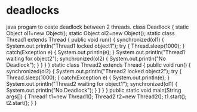 # deadlocks
java progam to ceate deadlock between 2 threads.
class Deadlock
{
static Object ol1=new Object();
static Object ol2=new Object();
static class Thread1 extends Thread
{
public void run()
{
synchronized(ol1)
{
System.out.println("Thread1 locked object1");
try
{
Thread.sleep(1000);
}
catch(Exception e)
{
System.out.println(e);
}
System.out.println("Thread1 waiting for object2");
synchronized(ol2)
{
System.out.println("No Deadlock");
}
}
}
}
static class Thread2 extends Thread
{
public void run()
{
synchronized(ol2)
{
System.out.println("Thread2 locked object2");
try
{
Thread.sleep(1000);
}
catch(Exception e)
{
System.out.println(e);
}
System.out.println("Thread2 waiting for object1");
synchronized(ol1)
{
System.out.println("No Deadlock");
}
}
}
}
public static void main(String args[])
{
Thread1 t1=new Thread1();
Thread2 t2=new Thread2();
t1.start();
t2.start();
}
}
